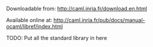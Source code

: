 Downloadable from: http://caml.inria.fr/download.en.html

Available online at: http://caml.inria.fr/pub/docs/manual-ocaml/libref/index.html


TODO: Put all the standard library in here
